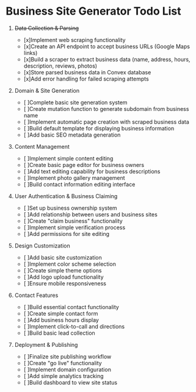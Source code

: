 # Business Site Generator Todo List

1. ~~Data Collection & Parsing~~

    - [x]Implement web scraping functionality
    - [x]Create an API endpoint to accept business URLs (Google Maps links)
    - [x]Build a scraper to extract business data (name, address, hours, description, reviews, photos)
    - [x]Store parsed business data in Convex database
    - [x]Add error handling for failed scraping attempts

2. Domain & Site Generation

    - [ ]Complete basic site generation system
    - [ ]Create mutation function to generate subdomain from business name
    - [ ]Implement automatic page creation with scraped business data
    - [ ]Build default template for displaying business information
    - [ ]Add basic SEO metadata generation

3. Content Management

    - [ ]Implement simple content editing
    - [ ]Create basic page editor for business owners
    - [ ]Add text editing capability for business descriptions
    - [ ]Implement photo gallery management
    - [ ]Build contact information editing interface

4. User Authentication & Business Claiming

    - [ ]Set up business ownership system
    - [ ]Add relationship between users and business sites
    - [ ]Create "claim business" functionality
    - [ ]Implement simple verification process
    - [ ]Add permissions for site editing

5. Design Customization

    - [ ]Add basic site customization
    - [ ]Implement color scheme selection
    - [ ]Create simple theme options
    - [ ]Add logo upload functionality
    - [ ]Ensure mobile responsiveness

6. Contact Features

    - [ ]Build essential contact functionality
    - [ ]Create simple contact form
    - [ ]Add business hours display
    - [ ]Implement click-to-call and directions
    - [ ]Build basic lead collection

7. Deployment & Publishing
    - [ ]Finalize site publishing workflow
    - [ ]Create "go live" functionality
    - [ ]Implement domain configuration
    - [ ]Add simple analytics tracking
    - [ ]Build dashboard to view site status
